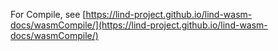 For Compile, see [https://lind-project.github.io/lind-wasm-docs/wasmCompile/](https://lind-project.github.io/lind-wasm-docs/wasmCompile/)
